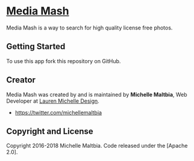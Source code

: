 # [Media Mash](http://media-mash.michellemaltbia.com/)

Media Mash is a way to search for high quality license free photos.

## Getting Started

To use this app fork this repository on GitHub.

## Creator

Media Mash was created by and is maintained by **Michelle Maltbia**, Web Developer at [Lauren Michelle Design](http://www.laurenmichelledesign.com/).

* https://twitter.com/michellemaltbia


## Copyright and License

Copyright 2016-2018 Michelle Maltbia. Code released under the [Apache 2.0].

